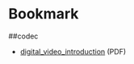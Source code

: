 # Bookmark

##codec

* [digital_video_introduction](https://github.com/leandromoreira/digital_video_introduction) (PDF)
